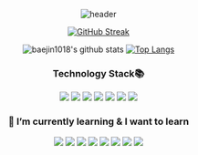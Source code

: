 
<div align = center>

![header](https://capsule-render.vercel.app/api?type=waving&color=gradient&height=300&section=header&text=JinYoung&fontSize=80&animation=twinkling&descAlignY=30)

 [![GitHub Streak](https://github-readme-streak-stats.herokuapp.com/?user=baejin1018)](https://git.io/streak-stats) 
 
  
![baejin1018's github stats](https://github-readme-stats.vercel.app/api?username=baejin1018&theme=vue&show_icons=true&hide_border=true)
[![Top Langs](https://github-readme-stats.vercel.app/api/top-langs/?username=baejin1018&theme=vue&layout=compact&hide_border=true)](https://github.com/anuraghazra/github-readme-stats)<br>
### Technology Stack📚
<span><img src="https://img.shields.io/badge/HTML5-E34F26?style=flat-square&logo=HTML5&logoColor=white"/><span>
<span><img src="https://img.shields.io/badge/CSS3-1572B6?style=flat-square&logo=CSS3&logoColor=white"/><span>
<span><img src="https://img.shields.io/badge/C-A8B9CC?style=flat-square&logo=C&logoColor=white"/><span>
 <img src="https://img.shields.io/badge/TypeScript-777BB4?style=flat-square&logo=TypeScript&logoColor=white"/></a>
  <img src="https://img.shields.io/badge/React-61DAFB?style=flat-square&logo=React&logoColor=white"/></a>
  <span><img src="https://img.shields.io/badge/JavaScript-F7DF1E?style=flat-square&logo=JavaScript&logoColor=white"/></span>
  <img src="https://img.shields.io/badge/MySQL-4479A1?style=flat-square&logo=MySQL&logoColor=white"/></a>


### 🌱 I’m currently learning & I want to learn 
<a>  	<img src="https://img.shields.io/badge/webpack-8DD6F9?style=flat-square&logo=webpack&logoColor=white"/></a>
<img src="https://img.shields.io/badge/java-007396?style=flat-square&logo=java&logoColor=white"/></a>
<span><img src="https://img.shields.io/badge/JavaScript-F7DF1E?style=flat-square&logo=JavaScript&logoColor=white"/></span>
  <img src="https://img.shields.io/badge/Next.js-A86454?style=flat-square&logo=Next.js&logoColor=white"/></a>
  <img src="https://img.shields.io/badge/Redux-764ABC?style=flat-square&logo=Redux&logoColor=white"/></a>
   <img src="https://img.shields.io/badge/MobX-FF9955?style=flat-square&logo=MobX&logoColor=white"/>
<img src="https://img.shields.io/badge/svelte-FF3E00?style=flat-square&logo=svelte&logoColor=white"/></a> 
 <img src="https://img.shields.io/badge/Node.js-339933?style=flat-square&logo=Node.js&logoColor=white"/></a> 

<!-- ### 💡 I want to learn  -->




<!--###Tool
![VSCode](http://img.shields.io/badge/VSCode-007ACC?style=for-the-badge&logo=visualstudiocode&logoColor=white)
  ![Git](http://img.shields.io/badge/Git-F05032?style=for-the-badge&logo=git&logoColor=white)
  ![GitHub](http://img.shields.io/badge/GitHub-181717?style=for-the-badge&logo=github&logoColor=white)
  ![Postman](http://img.shields.io/badge/Postman-FF6C37?style=for-the-badge&logo=postman&logoColor=white)
  ![Babel](http://img.shields.io/badge/Babel-F9DC3E?style=for-the-badge&logo=babel&logoColor=white)
  ![Figma](http://img.shields.io/badge/Figma-F24E1E?style=for-the-badge&logo=figma&-->
<!-- ### 📞 CONTACT
<a href="mailto:bae20051018@gmail.com"><img src="https://img.shields.io/badge/Gmail-d14836?style=flat-square&logo=Gmail&logoColor=white&link=bae20051018@gmail.com"/></a> -->

      
<!-- ![footer](https://capsule-render.vercel.app/api?type=waving&color=gradient&reversal=false&section=footer) -->
</div>

